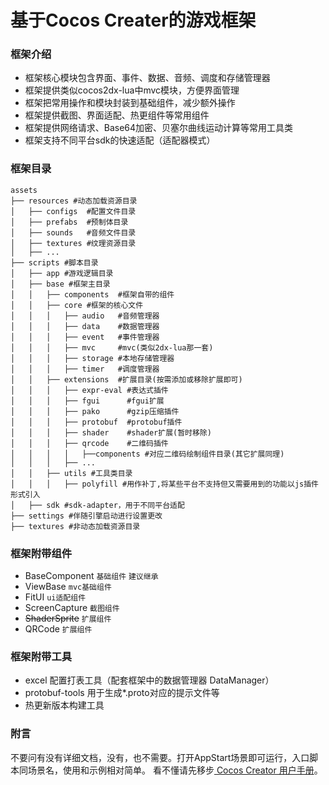 # 基于Cocos Creater的游戏框架


### 框架介绍

- 框架核心模块包含界面、事件、数据、音频、调度和存储管理器 
- 框架提供类似cocos2dx-lua中mvc模块，方便界面管理
- 框架把常用操作和模块封装到基础组件，减少额外操作
- 框架提供截图、界面适配、热更组件等常用组件
- 框架提供网络请求、Base64加密、贝塞尔曲线运动计算等常用工具类
- 框架支持不同平台sdk的快速适配（适配器模式）

### 框架目录
```
assets
├── resources #动态加载资源目录
│   ├── configs  #配置文件目录
│   ├── prefabs  #预制体目录
│   ├── sounds   #音频文件目录
│   ├── textures #纹理资源目录
│   ├── ...
├── scripts #脚本目录
│   ├── app #游戏逻辑目录
│   ├── base #框架主目录
│   │   ├── components  #框架自带的组件
│   │   ├── core #框架的核心文件
│   │   │   ├── audio   #音频管理器
│   │   │   ├── data    #数据管理器
│   │   │   ├── event   #事件管理器
│   │   │   ├── mvc     #mvc(类似2dx-lua那一套)
│   │   │   ├── storage #本地存储管理器
│   │   │   ├── timer   #调度管理器
│   │   ├── extensions  #扩展目录(按需添加或移除扩展即可)
│   │   │   ├── expr-eval #表达式插件
│   │   │   ├── fgui      #fgui扩展
│   │   │   ├── pako      #gzip压缩插件
│   │   │   ├── protobuf  #protobuf插件
│   │   │   ├── shader    #shader扩展(暂时移除)
│   │   │   ├── qrcode    #二维码插件
│   │   │   │   ├──components #对应二维码绘制组件目录(其它扩展同理)
│   │   │   ├── ... 
│   │   ├── utils #工具类目录
│   │   │   ├── polyfill #用作补丁,将某些平台不支持但又需要用到的功能以js插件形式引入
│   ├── sdk #sdk-adapter，用于不同平台适配
├── settings #伴随引擎启动进行设置更改
├── textures #非动态加载资源目录
```

### 框架附带组件
- BaseComponent `基础组件` `建议继承`
- ViewBase  `mvc基础组件`
- FitUI     `ui适配组件`
- ScreenCapture `截图组件`
- ~~ShaderSprite~~  `扩展组件`
- QRCode    `扩展组件`

### 框架附带工具
- excel 配置打表工具（配套框架中的数据管理器 DataManager）
- protobuf-tools 用于生成*.proto对应的提示文件等
- 热更新版本构建工具

### 附言
不要问有没有详细文档，没有，也不需要。打开AppStart场景即可运行，入口脚本同场景名，使用和示例相对简单。
看不懂请先移步[ Cocos Creator 用户手册](https://docs.cocos.com/creator/2.2/manual/zh/)。
